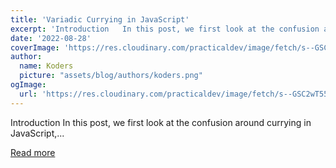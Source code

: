 ```yaml
---
title: 'Variadic Currying in JavaScript'
excerpt: 'Introduction   In this post, we first look at the confusion around currying in JavaScript,...'
date: '2022-08-28'
coverImage: 'https://res.cloudinary.com/practicaldev/image/fetch/s--GSC2wT55--/c_imagga_scale,f_auto,fl_progressive,h_420,q_auto,w_1000/https://dev-to-uploads.s3.amazonaws.com/uploads/articles/qrf73ait55ps4y90n51t.png'
author:
  name: Koders
  picture: "assets/blog/authors/koders.png"
ogImage:
  url: 'https://res.cloudinary.com/practicaldev/image/fetch/s--GSC2wT55--/c_imagga_scale,f_auto,fl_progressive,h_420,q_auto,w_1000/https://dev-to-uploads.s3.amazonaws.com/uploads/articles/qrf73ait55ps4y90n51t.png'
---
```


Introduction   In this post, we first look at the confusion around currying in JavaScript,...

[Read more](https://dev.to/refine/variadic-currying-in-javascript-nj9)
